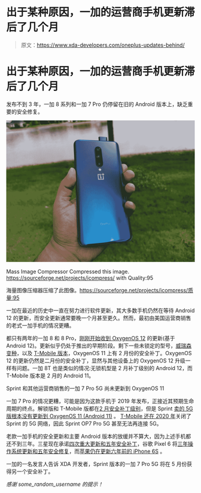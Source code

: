 # 出于某种原因，一加的运营商手机更新滞后了几个月

> 原文：<https://www.xda-developers.com/oneplus-updates-behind/>

# 出于某种原因，一加的运营商手机更新滞后了几个月

发布不到 3 年，一加 8 系列和一加 7 Pro 仍停留在旧的 Android 版本上，缺乏重要的安全修复。

 <picture>![](img/ca8f358cba25f75bb2971098e709ab89.png)</picture> 

Mass Image Compressor Compressed this image. https://sourceforge.net/projects/icompress/ with Quality:95

海量图像压缩器压缩了此图像。https://sourceforge.net/projects/icompress/质量:95

一加在最近的历史中一直在努力进行软件更新，其大多数手机仍然在等待 Android 12 的更新，而安全更新通常要晚一个月甚至更久。然而，最初由美国运营商销售的老式一加手机的情况更糟。

都只有两年的一加 8 和 8 Pro，[刚刚开始收到 OxygenOS 12](https://www.xda-developers.com/oneplus-8-8t-9r-stable-android-12-oxygenos-12-update/) 的更新(基于 Android 12)。更新似乎仍处于推出的早期阶段。剩下一些未锁定的型号，[威瑞森变种](https://www.anrdoezrs.net/links/100122946/type/dlg/sid/UUxdaUeUpU40841/https://www.verizon.com/support/oneplus-8-5g-uw-update/)，以及 [T-Mobile 版本](https://www.t-mobile.com/support/devices/android/oneplus-8t-plus-5g/software-updates-oneplus-8t-plus-5g)，OxygenOS 11 上有 2 月份的安全补丁。OxygenOS 12 的更新仍然是二月份的安全补丁，显然与其他设备上的 OxygenOS 12 升级一样有问题。一加 8T 也是类似的情况:无锁机型是 2 月补丁级别的 Android 12，而 T-Mobile 版本是 2 月的 Android 11。

Sprint 和其他运营商销售的一加 7 Pro 5G 尚未更新到 OxygenOS 11

一加 7 Pro 的情况更糟，可能是因为这款手机于 2019 年发布，正接近其预期生命周期的终点。解锁版和 T-Mobile 版都在[2 月安全补丁级别](https://www.xda-developers.com/february-2022-security-update-oneplus-7-series-oneplus-8t-oneplus-nord-n100/)，但是 Sprint [卖的 5G 版根本没有更新到 OxygenOS 11 (Android 11)](https://www.reddit.com/r/OnePlus7Pro/comments/pnpvjx/updated_info_about_the_oneplus_7_pro_5g_gm1920/) 。 [T-Mobile 还在 2020 年](https://www.xda-developers.com/t-mobile-shuts-down-sprint-5g/)关闭了 Sprint 的 5G 网络，因此 Sprint OP7 Pro 5G 甚至无法再连接 5G。

老款一加手机的安全更新和主要 Android 版本的放缓并不算大，因为上述手机都还不到三年。三星现在承诺[四次重大更新和五年安全补丁](https://www.xda-developers.com/samsung-promises-four-android-os-upgrades-flagships/)，谷歌 Pixel 6 将[三年操作系统更新和五年安全修复](https://www.xda-developers.com/google-pixel-6-3-years-software-updates/)，而[苹果仍在更新六年前的 iPhone 6S](https://support.apple.com/guide/iphone/supported-models-iphe3fa5df43/ios) 。

一加的一名发言人告诉 XDA 开发者，Sprint 版本的一加 7 Pro 5G 将在 5 月份获得另一个安全补丁。

*感谢 some_random_username 的提示！*